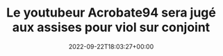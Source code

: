---
isIndex: false
title: Le youtubeur Acrobate94 sera jugé aux assises pour viol sur conjoint
date: 2022-09-22T18:03:27+00:00
publications_concerned:
  - margot-pugliese
press:
  title: 20 Minutes
  url: https://www.20minutes.fr/justice/4002035-20220922-youtubeur-acrobate94-juge-assises-viol-conjoint
---